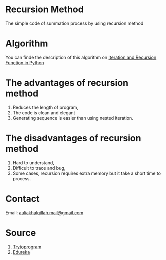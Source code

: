 # Recursion Method
The simple code of summation process by using recursion method
# Algorithm
You can finde the description of this algorithm on [Iteration and Recursion Function in Python](https://sharing.auliakhalqillah.com/2020/04/11/iteration-and-recursion-function-in-python/)
# The advantages of recursion method
1. Reduces the length of program,
2. The code is clean and elegant
3. Generating sequence is easier than using nested iteration.
# The disadvantages of recursion method
1. Hard to understand,
2. Difficult to trace and bug,
3. Some cases, recursion requires extra memory but it take  a short time to process.
# Contact
Email: auliakhalqillah.mail@gmail.com
# Source
1. [Trytoprogram](http://www.trytoprogram.com/python-programming/python-recursive-function/)
2. [Edureka](https://www.edureka.co/blog/recursion-in-python/)
